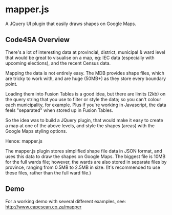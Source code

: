 mapper.js
=========

A JQuery UI plugin that easily draws shapes on Google Maps.



Code4SA Overview
----------------

There's a lot of interesting data at provincial, district, municipal & ward level that would be great to visualise on a map, eg: IEC data (especially with upcoming elections), and the recent Census data.

Mapping the data is not entirely easy. The MDB provides shape files, which are tricky to work with, and are huge (50MB+) as they store every boundary point.

Loading them into Fusion Tables is a good idea, but there are limits (2kb) on the query string that you use to filter or style the data; so you can't colour each municipality, for example. Plus if you're working in Javascript, the data feels "separated" when stored up in Fusion Tables.

So the idea was to build a JQuery plugin, that would make it easy to create a map at one of the above levels, and style the shapes (areas) with the Google Maps styling options.

Hence: mapper.js

The mapper.js plugin stores simplified shape file data in JSON format, and uses this data to draw the shapes on Google Maps. The biggest file is 10MB for the full wards file; however, the wards are also stored in separate files by province, ranging from 0.5MB to 2.5MB in size. (It's recommended to use these files, rather than the full ward file.)

Demo
----

For a working demo with several different examples, see: http://www.capesean.co.za/mapper


